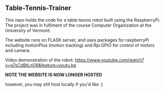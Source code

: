 ## Table-Tennis-Trainer

This repo holds the code for a table tennis robot built using the RaspberryPi. The project was in fulfiment of the course Computer Organization at the University of Vermont.

The website runs on FLASK server, and uses packages for raspberryPi including motionPlus (motion tracking) and Rpi.GPIO for control of motors and camera.

Video demonstration of the robot:
https://www.youtube.com/watch?v=g7sCdBtLnO8&feature=youtu.be


**NOTE THE WEBSITE IS NOW LONGER HOSTED**

however, you may still host locally if you'd like :)
